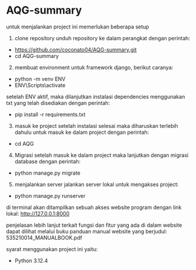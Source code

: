 # AQG-summary

untuk menjalankan project ini memerlukan beberapa setup

1. clone repository
unduh repository ke dalam perangkat dengan perintah:
- https://github.com/coconato04/AQG-summary.git
- cd AQG-summary

2. membuat environment untuk framework django, berikut caranya:
- python -m venv ENV
- ENV\Scripts\activate

setelah ENV aktif, maka dilanjutkan instalasi dependencies menggunakan txt yang telah disediakan dengan perintah:

- pip install -r requirements.txt


3. masuk ke project
setelah instalasi selesai maka diharuskan terlebih dahulu untuk masuk ke dalam project dengan perintah:

- cd AQG


4. Migrasi
setelah masuk ke dalam project maka lanjutkan dengan migrasi database dengan perintah:

- python manage.py migrate


5. menjalankan server
jalankan server lokal untuk mengakses project:

- python manage.py runserver

di terminal akan ditampilkan sebuah akses website program dengan link lokal: http://127.0.0.1:8000 


penjelasan lebih lanjut terkait fungsi dan fitur yang ada di dalam website dapat dilihat melalui buku panduan manual website yang berjudul: 535210014_MANUALBOOK.pdf

syarat menggunakan project ini yaitu:
- Python 3.12.4